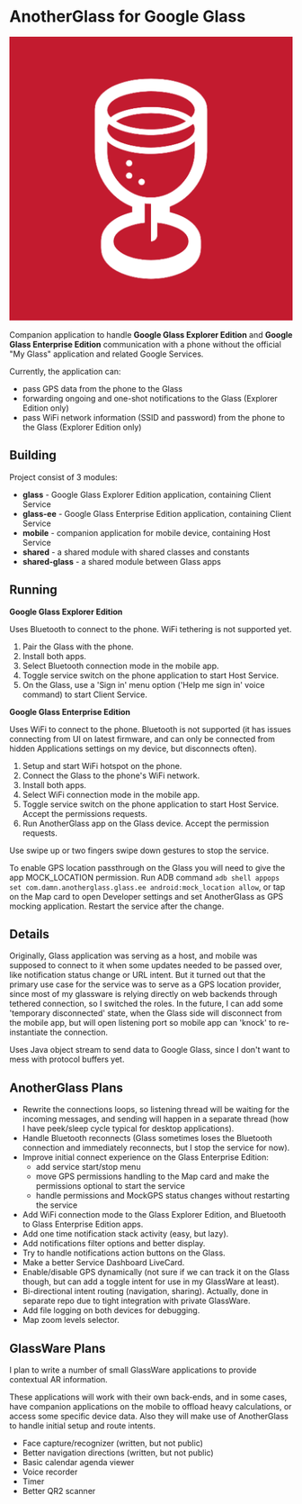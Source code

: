 # AnotherGlass for Google Glass

![Logo](mobile/src/main/ic_launcher-playstore.png "Logo")

Companion application to handle **Google Glass Explorer Edition** and **Google Glass Enterprise Edition** communication with a phone without the official "My Glass" application and related Google Services.

Currently, the application can:
 * pass GPS data from the phone to the Glass
 * forwarding ongoing and one-shot notifications to the Glass (Explorer Edition only)
 * pass WiFi network information (SSID and password) from the phone to the Glass (Explorer Edition only)

## Building

Project consist of 3 modules:
* **glass** - Google Glass Explorer Edition application, containing Client Service
* **glass-ee** - Google Glass Enterprise Edition application, containing Client Service
* **mobile** - companion application for mobile device, containing Host Service
* **shared** - a shared module with shared classes and constants
* **shared-glass** - a shared module between Glass apps

## Running

**Google Glass Explorer Edition**

Uses Bluetooth to connect to the phone. WiFi tethering is not supported yet.

1. Pair the Glass with the phone.
2. Install both apps.
3. Select Bluetooth connection mode in the mobile app.
4. Toggle service switch on the phone application to start Host Service.
5. On the Glass, use a 'Sign in' menu option ('Help me sign in' voice command) to start Client Service.

**Google Glass Enterprise Edition**

Uses WiFi to connect to the phone. Bluetooth is not supported (it has issues connecting from UI on latest firmware, and can only be connected from hidden Applications settings on my device, but disconnects often).

1. Setup and start WiFi hotspot on the phone.
2. Connect the Glass to the phone's WiFi network.
3. Install both apps.
4. Select WiFi connection mode in the mobile app.
5. Toggle service switch on the phone application to start Host Service. Accept the permissions requests.
6. Run AnotherGlass app on the Glass device. Accept the permission requests.

Use swipe up or two fingers swipe down gestures to stop the service.

To enable GPS location passthrough on the Glass you will need to give the app MOCK_LOCATION permission. Run ADB command `adb shell appops set com.damn.anotherglass.glass.ee android:mock_location allow`, or tap on the Map card to open Developer settings and set AnotherGlass as GPS mocking application. Restart the service after the change.

## Details

Originally, Glass application was serving as a host, and mobile was supposed to connect to it when some updates needed to be passed over, like notification status change or URL intent. But it turned out that the primary use case for the service was to serve as a GPS location provider, since most of my glassware is relying directly on web backends through tethered connection, so I switched the roles. In the future, I can add some 'temporary disconnected' state, when the Glass side will disconnect from the mobile app, but will open listening port so mobile app can 'knock' to re-instantiate the connection.

Uses Java object stream to send data to Google Glass, since I don't want to mess with protocol buffers yet.

## AnotherGlass Plans

* Rewrite the connections loops, so listening thread will be waiting for the incoming messages, and sending will happen in a separate thread (how I have peek/sleep cycle typical for desktop applications).
* Handle Bluetooth reconnects (Glass sometimes loses the Bluetooth connection and immediately reconnects, but I stop the service for now).
* Improve initial connect experience on the Glass Enterprise Edition:
   * add service start/stop menu
   * move GPS permissions handling to the Map card and make the permissions optional to start the service
   * handle permissions and MockGPS status changes without restarting the service
* Add WiFi connection mode to the Glass Explorer Edition, and Bluetooth to Glass Enterprise Edition apps.
* Add one time notification stack activity (easy, but lazy).
* Add notifications filter options and better display.
* Try to handle notifications action buttons on the Glass.
* Make a better Service Dashboard LiveCard.
* Enable/disable GPS dynamically (not sure if we can track it on the Glass though, but can add a toggle intent for use in my GlassWare at least).
* Bi-directional intent routing (navigation, sharing). Actually, done in separate repo due to tight integration with private GlassWare.
* Add file logging on both devices for debugging.
* Map zoom levels selector.

## GlassWare Plans

I plan to write a number of small GlassWare applications to provide contextual AR information.

These applications will work with their own back-ends, and in some cases, have companion applications on the mobile to offload heavy calculations, or access some specific device data.
Also they will make use of AnotherGlass to handle initial setup and route intents.

* Face capture/recognizer (written, but not public)
* Better navigation directions (written, but not public)
* Basic calendar agenda viewer
* Voice recorder
* Timer
* Better QR2 scanner
